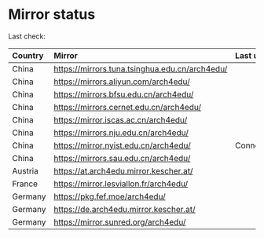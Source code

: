 <script src="./time.js"></script>
# Mirror status
Last check: <script type="text/javascript">localize(1726212063.0095134);</script>

|Country|Mirror|Last update|
|:------|:-----|:----------|
|China|https://mirrors.tuna.tsinghua.edu.cn/arch4edu/|<script type="text/javascript">localize(1726166595);</script>|
|China|https://mirrors.aliyun.com/arch4edu/|<script type="text/javascript">localize(1726166595);</script>|
|China|https://mirrors.bfsu.edu.cn/arch4edu/|<script type="text/javascript">localize(1726166595);</script>|
|China|https://mirrors.cernet.edu.cn/arch4edu/|<script type="text/javascript">localize(1726166595);</script>|
|China|https://mirror.iscas.ac.cn/arch4edu/|<script type="text/javascript">localize(1726166595);</script>|
|China|https://mirrors.nju.edu.cn/arch4edu/|<script type="text/javascript">localize(1726123402);</script>|
|China|https://mirror.nyist.edu.cn/arch4edu/|ConnectionError|
|China|https://mirrors.sau.edu.cn/arch4edu/|<script type="text/javascript">localize(1726166595);</script>|
|Austria|https://at.arch4edu.mirror.kescher.at/|<script type="text/javascript">localize(1726166595);</script>|
|France|https://mirror.lesviallon.fr/arch4edu/|<script type="text/javascript">localize(1726166595);</script>|
|Germany|https://pkg.fef.moe/arch4edu/|<script type="text/javascript">localize(1726166595);</script>|
|Germany|https://de.arch4edu.mirror.kescher.at/|<script type="text/javascript">localize(1726166595);</script>|
|Germany|https://mirror.sunred.org/arch4edu/|<script type="text/javascript">localize(1726166595);</script>|

<script src="./tablefilter/tablefilter.js"></script>
<script src="./table.js"></script>